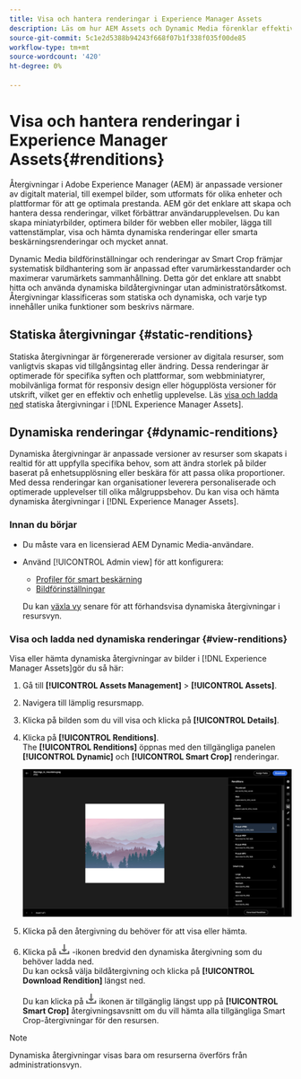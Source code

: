 ```yaml
---
title: Visa och hantera renderingar i Experience Manager Assets
description: Läs om hur AEM Assets och Dynamic Media förenklar effektiv bildhantering med statiska och dynamiska bildåtergivningar.
source-git-commit: 5c1e2d5388b94243f668f07b1f338f035f00de85
workflow-type: tm+mt
source-wordcount: '420'
ht-degree: 0%

---
```


# Visa och hantera renderingar i Experience Manager Assets{#renditions}

Återgivningar i Adobe Experience Manager (AEM) är anpassade versioner av digitalt material, till exempel bilder, som utformats för olika enheter och plattformar för att ge optimala prestanda. AEM gör det enklare att skapa och hantera dessa renderingar, vilket förbättrar användarupplevelsen. Du kan skapa miniatyrbilder, optimera bilder för webben eller mobiler, lägga till vattenstämplar, visa och hämta dynamiska renderingar eller smarta beskärningsrenderingar och mycket annat.

Dynamic Media bildförinställningar och renderingar av Smart Crop främjar systematisk bildhantering som är anpassad efter varumärkesstandarder och maximerar varumärkets sammanhållning. Detta gör det enklare att snabbt hitta och använda dynamiska bildåtergivningar utan administratörsåtkomst.
<br>Återgivningar klassificeras som statiska och dynamiska, och varje typ innehåller unika funktioner som beskrivs närmare.

## Statiska återgivningar {#static-renditions}

Statiska återgivningar är förgenererade versioner av digitala resurser, som vanligtvis skapas vid tillgångsintag eller ändring. Dessa renderingar är optimerade för specifika syften och plattformar, som webbminiatyrer, mobilvänliga format för responsiv design eller högupplösta versioner för utskrift, vilket ger en effektiv och enhetlig upplevelse.
Läs [visa och ladda ned](#view-dynamic-renditions) statiska återgivningar i [!DNL Experience Manager Assets].

## Dynamiska renderingar {#dynamic-renditions}

Dynamiska återgivningar är anpassade versioner av resurser som skapats i realtid för att uppfylla specifika behov, som att ändra storlek på bilder baserat på enhetsupplösning eller beskära för att passa olika proportioner.
Med dessa renderingar kan organisationer leverera personaliserade och optimerade upplevelser till olika målgruppsbehov. Du kan visa och hämta dynamiska återgivningar i [!DNL Experience Manager Assets].

### Innan du börjar

* Du måste vara en licensierad AEM Dynamic Media-användare.

* Använd [!UICONTROL Admin view] för att konfigurera:
   * [Profiler för smart beskärning](/help/assets/dynamic-media/image-profiles.md#creating-image-profiles)
   * [Bildförinställningar](/help/assets/dynamic-media/managing-image-presets.md)

  Du kan [växla vy](/help/assets/assets-view-introduction.md#how-to-access-assets-view) senare för att förhandsvisa dynamiska återgivningar i resursvyn.

### Visa och ladda ned dynamiska renderingar {#view-renditions}

Visa eller hämta dynamiska återgivningar av bilder i [!DNL Experience Manager Assets]gör du så här:

1. Gå till **[!UICONTROL Assets Management]** > **[!UICONTROL Assets]**.

1. Navigera till lämplig resursmapp.

1. Klicka på bilden som du vill visa och klicka på **[!UICONTROL Details]**.

1. Klicka på **[!UICONTROL Renditions]**. <br> The **[!UICONTROL Renditions]** öppnas med den tillgängliga panelen **[!UICONTROL Dynamic]** och **[!UICONTROL Smart Crop]** renderingar.

   ![dynamiska återgivningar](assets/preset_smart_crop.png)
   <!-- ![dynamic renditions](assets/preset_smart_crop_view.png) -->

1. Klicka på den återgivning du behöver för att visa eller hämta.

1. Klicka på ![hämtningsikon](assets/do-not-localize/download-icon.png) -ikonen bredvid den dynamiska återgivning som du behöver ladda ned. <br> Du kan också välja bildåtergivning och klicka på **[!UICONTROL Download Rendition]** längst ned.

   Du kan klicka på ![hämtningsikon](assets/do-not-localize/download-icon.png) ikonen är tillgänglig längst upp på **[!UICONTROL Smart Crop]** återgivningsavsnitt om du vill hämta alla tillgängliga Smart Crop-återgivningar för den resursen.

>[!NOTE]
>
>Dynamiska återgivningar visas bara om resurserna överförs från administrationsvyn.
